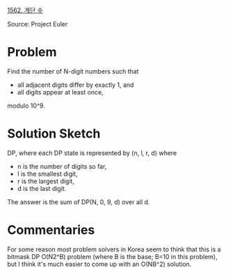 [1562. 계단 수](https://www.acmicpc.net/problem/1562)

Source: Project Euler

# Problem

Find the number of N-digit numbers such that

* all adjacent digits differ by exactly 1, and
* all digits appear at least once,

modulo 10^9.

# Solution Sketch

DP, where each DP state is represented by (n, l, r, d) where

* n is the number of digits so far,
* l is the smallest digit,
* r is the largest digit,
* d is the last digit.

The answer is the sum of DP(N, 0, 9, d) over all d.

# Commentaries

For some reason most problem solvers in Korea seem to think that this is a bitmask DP O(N2^B) problem (where B is the base; B=10 in this problem), but I think it's much easier to come up with an O(NB^2) solution.
